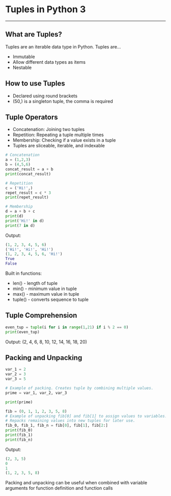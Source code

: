 # Tuples in Python 3
---
## What are Tuples?
Tuples are an iterable data type in Python. Tuples are...
* Immutable
* Allow different data types as items
* Nestable
## How to use Tuples
* Declared using round brackets
* (50,) is a singleton tuple, the comma is required
## Tuple Operators
* Concatenation: Joining two tuples
* Repetition: Repeating a tuple multiple times
* Membership: Checking if a value exists in a tuple
* Tuples are sliceable, iterable, and indexable

```python
# Concatenation
a = (1,2,3)
b = (4,5,6)
concat_result = a + b
print(concat_result)

# Repetition
c = ('Hi!',)
repet_result = c * 3
print(repet_result)

# Membership
d = a + b + c
print(d)
print('Hi!' in d)
print(7 in d)
```
Output:
```python
(1, 2, 3, 4, 5, 6)
('Hi!', 'Hi!', 'Hi!')
(1, 2, 3, 4, 5, 6, 'Hi!')
True
False
```
Built in functions:
* len() - length of tuple
* min() - minimum value in tuple
* max() - maximum value in tuple
* tuple() - converts sequence to tuple
## Tuple Comprehension
```python
even_tup = tuple(i for i in range(1,21) if i % 2 == 0)
print(even_tup)
```
Output: (2, 4, 6, 8, 10, 12, 14, 16, 18, 20)
## Packing and Unpacking
```python
var_1 = 2
var_2 = 3
var_3 = 5

# Example of packing. Creates tuple by combining multiple values.
prime = var_1, var_2, var_3

print(prime)

fib = (0, 1, 1, 2, 3, 5, 8)
# Example of unpacking fib[0] and fib[1] to assign values to variables. 
# Repacks remaining values into new tuples for later use.
fib_0, fib_1, fib_n = fib[0], fib[1], fib[2:]
print(fib_0)
print(fib_1)
print(fib_n)
```
Output: 
```python
(2, 3, 5)
0
1
(1, 2, 3, 5, 8)
```
Packing and unpacking can be useful when combined with variable arguments for function definition and function calls



